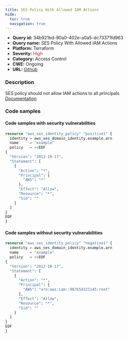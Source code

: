 ```yaml
---
title: SES Policy With Allowed IAM Actions
hide:
  toc: true
  navigation: true
---
```


-   **Query id:** 34b921bd-90a0-402e-a0a5-dc73371fd963
-   **Query name:** SES Policy With Allowed IAM Actions
-   **Platform:** Terraform
-   **Severity:** <span style="color:#bb2124">High</span>
-   **Category:** Access Control
-   **CWE:** Ongoing
-   **URL:** [Github](https://github.com/DataDog/kics/tree/master/assets/queries/terraform/aws/ses_policy_with_allowed_iam_actions)

### Description
SES policy should not allow IAM actions to all principals<br>
[Documentation](https://registry.terraform.io/providers/hashicorp/aws/latest/docs/resources/ses_identity_policy#policy)

### Code samples
#### Code samples with security vulnerabilities
```tf title="Positive test num. 1 - tf file" hl_lines="4"
resource "aws_ses_identity_policy" "positive1" {
  identity = aws_ses_domain_identity.example.arn
  name     = "example"
  policy   = <<EOF
{
  "Version": "2012-10-17",
  "Statement": [
    {
      "Action": "*",
      "Principal": {
        "AWS": "*"
      },
      "Effect": "Allow",
      "Resource": "*",
      "Sid": ""
    }
  ]
}
EOF
}

```


#### Code samples without security vulnerabilities
```tf title="Negative test num. 1 - tf file"
resource "aws_ses_identity_policy" "negative1" {
  identity = aws_ses_domain_identity.example.arn
  name     = "example"
  policy   = <<EOF
{
  "Version": "2012-10-17",
  "Statement": [
    {
      "Action": "*",
      "Principal": {
        "AWS": "arn:aws:iam::987654321145:root"
      },
      "Effect": "Allow",
      "Resource": "*",
      "Sid": ""
    }
  ]
}
EOF
}

```
